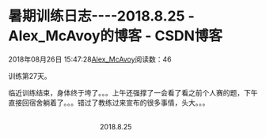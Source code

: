 # 暑期训练日志----2018.8.25 - Alex_McAvoy的博客 - CSDN博客





2018年08月26日 15:47:28[Alex_McAvoy](https://me.csdn.net/u011815404)阅读数：46








训练第27天。

临近训练结束，身体终于垮了。。。上午还强撑了一会看了看之前个人赛的题，下午直接回宿舍躺着了。。。错过了教练过来宣布的很多事情，头大。。。

                                                                                                                                                                               2018.8.25



